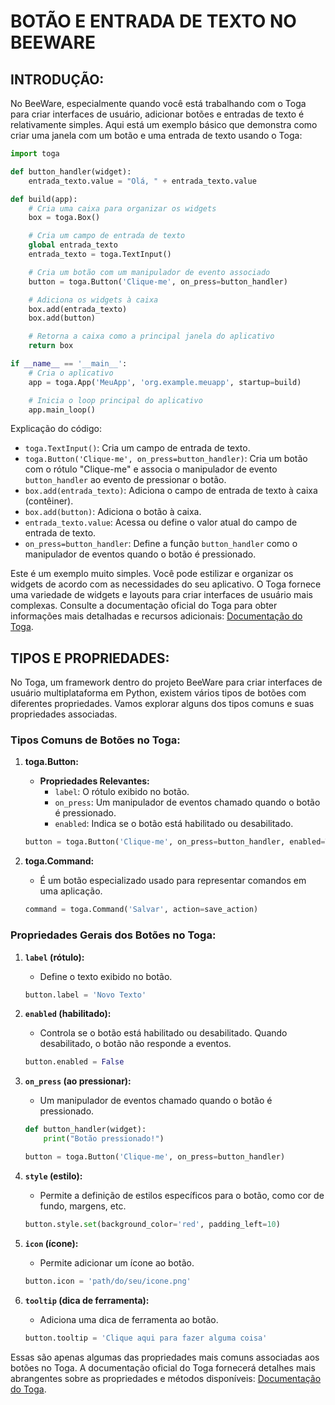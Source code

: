 # BOTÃO E ENTRADA DE TEXTO NO BEEWARE
## INTRODUÇÃO:
No BeeWare, especialmente quando você está trabalhando com o Toga para criar interfaces de usuário, adicionar botões e entradas de texto é relativamente simples. Aqui está um exemplo básico que demonstra como criar uma janela com um botão e uma entrada de texto usando o Toga:

```python
import toga

def button_handler(widget):
    entrada_texto.value = "Olá, " + entrada_texto.value

def build(app):
    # Cria uma caixa para organizar os widgets
    box = toga.Box()

    # Cria um campo de entrada de texto
    global entrada_texto
    entrada_texto = toga.TextInput()

    # Cria um botão com um manipulador de evento associado
    button = toga.Button('Clique-me', on_press=button_handler)

    # Adiciona os widgets à caixa
    box.add(entrada_texto)
    box.add(button)

    # Retorna a caixa como a principal janela do aplicativo
    return box

if __name__ == '__main__':
    # Cria o aplicativo
    app = toga.App('MeuApp', 'org.example.meuapp', startup=build)

    # Inicia o loop principal do aplicativo
    app.main_loop()
```

Explicação do código:

- `toga.TextInput()`: Cria um campo de entrada de texto.
- `toga.Button('Clique-me', on_press=button_handler)`: Cria um botão com o rótulo "Clique-me" e associa o manipulador de evento `button_handler` ao evento de pressionar o botão.
- `box.add(entrada_texto)`: Adiciona o campo de entrada de texto à caixa (contêiner).
- `box.add(button)`: Adiciona o botão à caixa.
- `entrada_texto.value`: Acessa ou define o valor atual do campo de entrada de texto.
- `on_press=button_handler`: Define a função `button_handler` como o manipulador de eventos quando o botão é pressionado.

Este é um exemplo muito simples. Você pode estilizar e organizar os widgets de acordo com as necessidades do seu aplicativo. O Toga fornece uma variedade de widgets e layouts para criar interfaces de usuário mais complexas. Consulte a documentação oficial do Toga para obter informações mais detalhadas e recursos adicionais: [Documentação do Toga](https://toga.readthedocs.io).

## TIPOS E PROPRIEDADES:
No Toga, um framework dentro do projeto BeeWare para criar interfaces de usuário multiplataforma em Python, existem vários tipos de botões com diferentes propriedades. Vamos explorar alguns dos tipos comuns e suas propriedades associadas.

### Tipos Comuns de Botões no Toga:
1. **toga.Button:**
   - **Propriedades Relevantes:**
     - `label`: O rótulo exibido no botão.
     - `on_press`: Um manipulador de eventos chamado quando o botão é pressionado.
     - `enabled`: Indica se o botão está habilitado ou desabilitado.

   ```python
   button = toga.Button('Clique-me', on_press=button_handler, enabled=True)
   ```

2. **toga.Command:**
   - É um botão especializado usado para representar comandos em uma aplicação.

   ```python
   command = toga.Command('Salvar', action=save_action)
   ```

### Propriedades Gerais dos Botões no Toga:
1. **`label` (rótulo):**
   - Define o texto exibido no botão.

   ```python
   button.label = 'Novo Texto'
   ```

2. **`enabled` (habilitado):**
   - Controla se o botão está habilitado ou desabilitado. Quando desabilitado, o botão não responde a eventos.

   ```python
   button.enabled = False
   ```

3. **`on_press` (ao pressionar):**
   - Um manipulador de eventos chamado quando o botão é pressionado.

   ```python
   def button_handler(widget):
       print("Botão pressionado!")

   button = toga.Button('Clique-me', on_press=button_handler)
   ```

4. **`style` (estilo):**
   - Permite a definição de estilos específicos para o botão, como cor de fundo, margens, etc.

   ```python
   button.style.set(background_color='red', padding_left=10)
   ```

5. **`icon` (ícone):**
   - Permite adicionar um ícone ao botão.

   ```python
   button.icon = 'path/do/seu/icone.png'
   ```

6. **`tooltip` (dica de ferramenta):**
   - Adiciona uma dica de ferramenta ao botão.

   ```python
   button.tooltip = 'Clique aqui para fazer alguma coisa'
   ```

Essas são apenas algumas das propriedades mais comuns associadas aos botões no Toga. A documentação oficial do Toga fornecerá detalhes mais abrangentes sobre as propriedades e métodos disponíveis: [Documentação do Toga](https://toga.readthedocs.io).